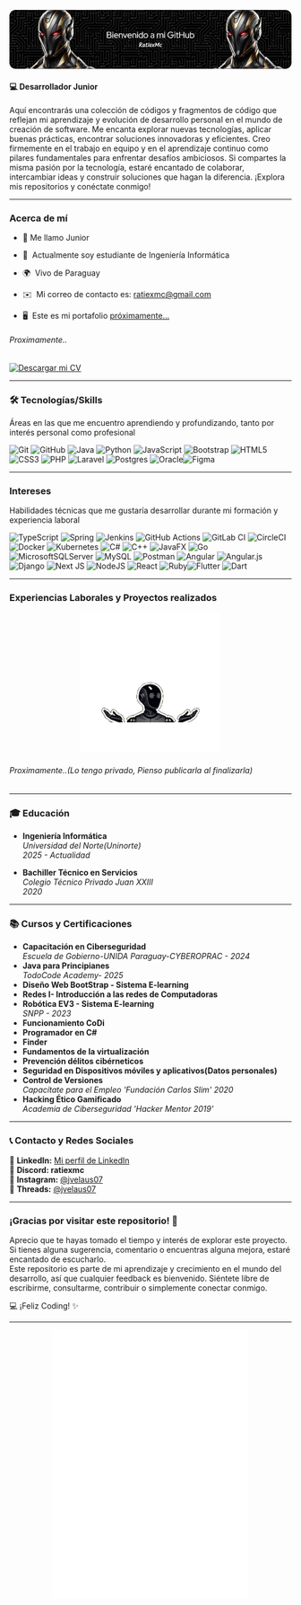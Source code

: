 ![Header](./PortadaGit.png)
#### 💻 **Desarrollador Junior**
Aquí encontrarás una colección de códigos y fragmentos de código que reflejan mi aprendizaje y evolución de desarrollo personal en el mundo de creación de software. Me encanta explorar nuevas tecnologías, aplicar buenas prácticas, encontrar soluciones innovadoras y eficientes.
Creo firmemente en el trabajo en equipo y en el aprendizaje continuo como pilares fundamentales para enfrentar desafíos ambiciosos.
Si compartes la misma pasión por la tecnología, estaré encantado de colaborar, intercambiar ideas y construir soluciones que hagan la diferencia. 
¡Explora mis repositorios y conéctate conmigo!
***
### Acerca de mí
* 👾  Me llamo Junior
* 🧠  Actualmente soy estudiante de Ingeniería Informática 

* 🌍  Vivo de Paraguay

* ✉️  Mi correo de contacto es: [ratiexmc@gmail.com](https://mail.google.com/mail/u/0/?pli=1#inbox?compose=CllgCJTMXPWxxRwQmmCPJtbFPBqDqHQjlPgqLWNtnWBRKLcrPznVNLvzVWbTjKxlwfTFsfTqbzL)

* 🖥️  Este es mi portafolio [próximamente...]( https://google.com)

###### Proximamente..
[![Descargar mi CV](https://img.shields.io/badge/Descargar%20mi%20CV-%232A2A2A.svg?style=for-the-badge&logo=pdf&logoColor=white)](https://google.com) 

***
### 🛠 Tecnologías/Skills
Áreas en las que me encuentro aprendiendo y profundizando, tanto por interés personal como profesional

![Git](https://img.shields.io/badge/git-%23F05033.svg?style=for-the-badge&logo=git&logoColor=white)
![GitHub](https://img.shields.io/badge/github-%23121011.svg?style=for-the-badge&logo=github&logoColor=white)
![Java](https://img.shields.io/badge/java-%23ED8B00.svg?style=for-the-badge&logo=openjdk&logoColor=white)
![Python](https://img.shields.io/badge/python-3670A0?style=for-the-badge&logo=python&logoColor=ffdd54) ![JavaScript](https://img.shields.io/badge/javascript-%23323330.svg?style=for-the-badge&logo=javascript&logoColor=%23F7DF1E) ![Bootstrap](https://img.shields.io/badge/bootstrap-%238511FA.svg?style=for-the-badge&logo=bootstrap&logoColor=white) ![HTML5](https://img.shields.io/badge/html5-%23E34F26.svg?style=for-the-badge&logo=html5&logoColor=white) 
![CSS3](https://img.shields.io/badge/css3-%231572B6.svg?style=for-the-badge&logo=css3&logoColor=white) ![PHP](https://img.shields.io/badge/php-%23777BB4.svg?style=for-the-badge&logo=php&logoColor=white) ![Laravel](https://img.shields.io/badge/laravel-%23FF2D20.svg?style=for-the-badge&logo=laravel&logoColor=white) ![Postgres](https://img.shields.io/badge/postgres-%23316192.svg?style=for-the-badge&logo=postgresql&logoColor=white) ![Oracle](https://img.shields.io/badge/Oracle-F80000?style=for-the-badge&logo=oracle&logoColor=white)![Figma](https://img.shields.io/badge/figma-%23F24E1E.svg?style=for-the-badge&logo=figma&logoColor=white)
***
### Intereses 
Habilidades técnicas que me gustaría desarrollar durante mi formación y experiencia laboral

 ![TypeScript](https://img.shields.io/badge/typescript-%23007ACC.svg?style=for-the-badge&logo=typescript&logoColor=white) ![Spring](https://img.shields.io/badge/spring-%236DB33F.svg?style=for-the-badge&logo=spring&logoColor=white)  ![Jenkins](https://img.shields.io/badge/jenkins-%232C5263.svg?style=for-the-badge&logo=jenkins&logoColor=white) ![GitHub Actions](https://img.shields.io/badge/github%20actions-%232671E5.svg?style=for-the-badge&logo=githubactions&logoColor=white)  ![GitLab CI](https://img.shields.io/badge/gitlab%20ci-%23181717.svg?style=for-the-badge&logo=gitlab&logoColor=white) ![CircleCI](https://img.shields.io/badge/circle%20ci-%23161616.svg?style=for-the-badge&logo=circleci&logoColor=white) ![Docker](https://img.shields.io/badge/docker-%230db7ed.svg?style=for-the-badge&logo=docker&logoColor=white) ![Kubernetes](https://img.shields.io/badge/kubernetes-%23326ce5.svg?style=for-the-badge&logo=kubernetes&logoColor=white)   ![C#](https://img.shields.io/badge/c%23-%23239120.svg?style=for-the-badge&logo=csharp&logoColor=white)
![C++](https://img.shields.io/badge/c++-%2300599C.svg?style=for-the-badge&logo=c%2B%2B&logoColor=white) ![JavaFX](https://img.shields.io/badge/javafx-%23FF0000.svg?style=for-the-badge&logo=javafx&logoColor=white) ![Go](https://img.shields.io/badge/go-%2300ADD8.svg?style=for-the-badge&logo=go&logoColor=white) ![MicrosoftSQLServer](https://img.shields.io/badge/Microsoft%20SQL%20Server-CC2927?style=for-the-badge&logo=microsoft%20sql%20server&logoColor=white) ![MySQL](https://img.shields.io/badge/mysql-4479A1.svg?style=for-the-badge&logo=mysql&logoColor=white) 
![Postman](https://img.shields.io/badge/Postman-FF6C37?style=for-the-badge&logo=postman&logoColor=white)
 ![Angular](https://img.shields.io/badge/angular-%23DD0031.svg?style=for-the-badge&logo=angular&logoColor=white)
![Angular.js](https://img.shields.io/badge/angular.js-%23E23237.svg?style=for-the-badge&logo=angularjs&logoColor=white) ![Django](https://img.shields.io/badge/django-%23092E20.svg?style=for-the-badge&logo=django&logoColor=white) ![Next JS](https://img.shields.io/badge/Next-black?style=for-the-badge&logo=next.js&logoColor=white)
![NodeJS](https://img.shields.io/badge/node.js-6DA55F?style=for-the-badge&logo=node.js&logoColor=white)
![React](https://img.shields.io/badge/react-%2320232a.svg?style=for-the-badge&logo=react&logoColor=%2361DAFB) ![Ruby](https://img.shields.io/badge/ruby-%23CC342D.svg?style=for-the-badge&logo=ruby&logoColor=white)![Flutter](https://img.shields.io/badge/Flutter-%2302569B.svg?style=for-the-badge&logo=Flutter&logoColor=white)
![Dart](https://img.shields.io/badge/dart-%230175C2.svg?style=for-the-badge&logo=dart&logoColor=white) 


 ***
### Experiencias Laborales y Proyectos realizados
<p align="center">
  <img src="./robot.gif" alt="Descripción del GIF" width="250">
</p>


###### Proximamente..(Lo tengo privado, Pienso publicarla al finalizarla) 
***
### 🎓 Educación
- **Ingeniería Informática**  
  *Universidad del Norte(Uninorte)*  
  *2025 - Actualidad*

- **Bachiller Técnico en Servicios**  
  *Colegio Técnico Privado Juan XXIII*  
  *2020*

***
### 📚 Cursos y Certificaciones
- **Capacitación en Ciberseguridad**  
  *Escuela de Gobierno-UNIDA Paraguay-CYBEROPRAC - 2024*
- **Java para Principianes**  
  *TodoCode Academy- 2025*
- **Diseño Web BootStrap - Sistema E-learning**  
- **Redes I- Introducción a las redes de Computadoras**  
- **Robótica EV3 - Sistema E-learning**  
  *SNPP - 2023*
- **Funcionamiento CoDi**  
- **Programador en C#**  
- **Finder**
- **Fundamentos de la virtualización**
- **Prevención délitos cibérneticos**
- **Seguridad en Dispositivos móviles y aplicativos(Datos personales)**
- **Control de Versiones**        
  *Capacítate para el Empleo 'Fundación Carlos Slim' 2020*
- **Hacking Ético Gamificado**  
  *Academia de Ciberseguridad 'Hacker Mentor 2019'*
***
### 📞 Contacto y Redes Sociales  
 
🔗 **LinkedIn:** [Mi perfil de LinkedIn](https://www.linkedin.com/in/junior-vela%C3%BAstegui-6054b0350/)    
💬 **Discord: ratiexmc**   
📸 **Instagram:** [@jvelaus07](https://www.instagram.com/jvelaus07/)  
🧵 **Threads:** [@jvelaus07](https://www.threads.net/@jvelaus07)  
***
### ¡Gracias por visitar este repositorio! 🚀  
Aprecio que te hayas tomado el tiempo y interés de explorar este proyecto. 
Si tienes alguna sugerencia, comentario o encuentras alguna mejora, estaré encantado de escucharlo.  
Este repositorio es parte de mi aprendizaje y crecimiento en el mundo del desarrollo, así que cualquier feedback es bienvenido. Siéntete libre de escribirme, consultarme, contribuir o simplemente conectar conmigo. 

💻 ¡Feliz Coding! ✨
***
<p align="center">
  <img src="./robot2.gif" alt="Descripción del GIF" width="350">
</p>
